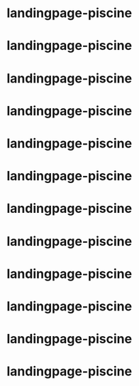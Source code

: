 # landingpage-piscine
# landingpage-piscine
# landingpage-piscine
# landingpage-piscine
# landingpage-piscine
# landingpage-piscine
# landingpage-piscine
# landingpage-piscine
# landingpage-piscine
# landingpage-piscine
# landingpage-piscine
# landingpage-piscine
